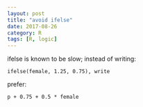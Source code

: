 ```yaml
---
layout: post
title: "avoid ifelse"
date: 2017-08-26
category: R
tags: [R, logic]
---
```


ifelse is known to be slow; instead of writing:

```
ifelse(female, 1.25, 0.75), write
```

prefer: 

```
p + 0.75 + 0.5 * female
```



